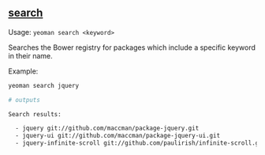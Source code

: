 ## <a href="#search" name="search">search</a>

Usage: `yeoman search <keyword>`

Searches the Bower registry for packages which include a specific keyword in their name.

Example:

```sh
yeoman search jquery

# outputs

Search results:

  - jquery git://github.com/maccman/package-jquery.git
  - jquery-ui git://github.com/maccman/package-jquery-ui.git
  - jquery-infinite-scroll git://github.com/paulirish/infinite-scroll.git
```
